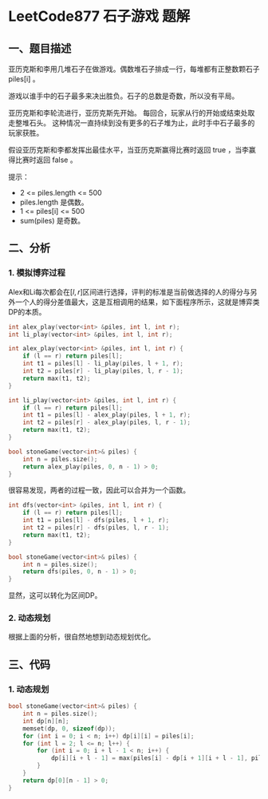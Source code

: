# LeetCode877 石子游戏 题解

## 一、题目描述

亚历克斯和李用几堆石子在做游戏。偶数堆石子排成一行，每堆都有正整数颗石子 piles[i] 。

游戏以谁手中的石子最多来决出胜负。石子的总数是奇数，所以没有平局。

亚历克斯和李轮流进行，亚历克斯先开始。 每回合，玩家从行的开始或结束处取走整堆石头。 这种情况一直持续到没有更多的石子堆为止，此时手中石子最多的玩家获胜。

假设亚历克斯和李都发挥出最佳水平，当亚历克斯赢得比赛时返回 true ，当李赢得比赛时返回 false 。

提示：

+ 2 <= piles.length <= 500
+ piles.length 是偶数。
+ 1 <= piles[i] <= 500
+ sum(piles) 是奇数。



## 二、分析

### 1. 模拟博弈过程

Alex和Li每次都会在$[l,r]$区间进行选择，评判的标准是当前做选择的人的得分与另外一个人的得分差值最大，这是互相调用的结果，如下面程序所示，这就是博弈类DP的本质。

```c++
int alex_play(vector<int> &piles, int l, int r);
int li_play(vector<int> &piles, int l, int r);

int alex_play(vector<int> &piles, int l, int r) {
    if (l == r) return piles[l];
    int t1 = piles[l] - li_play(piles, l + 1, r);
    int t2 = piles[r] - li_play(piles, l, r - 1);
    return max(t1, t2);
}

int li_play(vector<int> &piles, int l, int r) {
    if (l == r) return piles[l];
    int t1 = piles[l] - alex_play(piles, l + 1, r);
    int t2 = piles[r] - alex_play(piles, l, r - 1);
    return max(t1, t2);
}

bool stoneGame(vector<int>& piles) {
    int n = piles.size();
    return alex_play(piles, 0, n - 1) > 0;
}
```

很容易发现，两者的过程一致，因此可以合并为一个函数。

```c++
int dfs(vector<int> &piles, int l, int r) {
    if (l == r) return piles[l];
    int t1 = piles[l] - dfs(piles, l + 1, r);
    int t2 = piles[r] - dfs(piles, l, r - 1);
    return max(t1, t2);
}

bool stoneGame(vector<int>& piles) {
    int n = piles.size();
    return dfs(piles, 0, n - 1) > 0;
}
```

显然，这可以转化为区间DP。



### 2. 动态规划

根据上面的分析，很自然地想到动态规划优化。



## 三、代码

### 1. 动态规划

```c++
bool stoneGame(vector<int>& piles) {
    int n = piles.size();
    int dp[n][n];
    memset(dp, 0, sizeof(dp));
    for (int i = 0; i < n; i++) dp[i][i] = piles[i];
    for (int l = 2; l <= n; l++) {
        for (int i = 0; i + l - 1 < n; i++) {
            dp[i][i + l - 1] = max(piles[i] - dp[i + 1][i + l - 1], piles[i + l - 1] - dp[i][i + l - 2]);
        }
    }
    return dp[0][n - 1] > 0;
}
```

